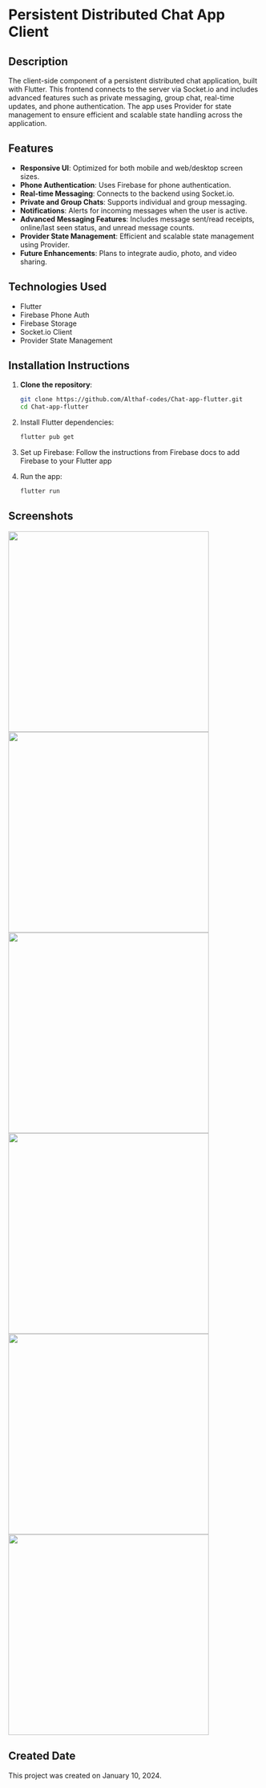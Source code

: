 # Persistent Distributed Chat App Client

## Description
The client-side component of a persistent distributed chat application, built with Flutter. This frontend connects to the server via Socket.io and includes advanced features such as private messaging, group chat, real-time updates, and phone authentication. The app uses Provider for state management to ensure efficient and scalable state handling across the application.

## Features
- **Responsive UI**: Optimized for both mobile and web/desktop screen sizes.
- **Phone Authentication**: Uses Firebase for phone authentication.
- **Real-time Messaging**: Connects to the backend using Socket.io.
- **Private and Group Chats**: Supports individual and group messaging.
- **Notifications**: Alerts for incoming messages when the user is active.
- **Advanced Messaging Features**: Includes message sent/read receipts, online/last seen status, and unread message counts.
- **Provider State Management**: Efficient and scalable state management using Provider.
- **Future Enhancements**: Plans to integrate audio, photo, and video sharing.

## Technologies Used
- Flutter
- Firebase Phone Auth
- Firebase Storage
- Socket.io Client
- Provider State Management

## Installation Instructions

1. **Clone the repository**:
   ```sh
   git clone https://github.com/Althaf-codes/Chat-app-flutter.git
   cd Chat-app-flutter

2. Install Flutter dependencies:
   ```sh
   flutter pub get

3. Set up Firebase:
   Follow the instructions from Firebase docs to add Firebase to your Flutter app

5. Run the app:
   ```sh
   flutter run

## Screenshots

<img src ="screenshots/chatapp_web1.png" width="400px">
<img src ="screenshots/chatapp_web2.png" width="400px">

<img src ="screenshots/chatapp_mobile2.png" width="400px">
<img src ="screenshots/chatapp_mobile3.png" width="400px">
<img src ="screenshots/chatapp_mobile4.png" width="400px">
<img src ="screenshots/chatapp_mobile5.png" width="400px">



## Created Date
This project was created on January 10, 2024.
